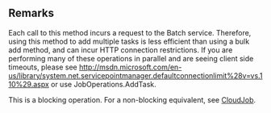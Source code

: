 ## Remarks  
 Each call to this method incurs a request to the Batch service. Therefore, using this method to add             multiple tasks is less efficient than using a bulk add method, and can incur HTTP connection restrictions.             If you are performing many of these operations in parallel and are seeing client side timeouts, please see              http://msdn.microsoft.com/en-us/library/system.net.servicepointmanager.defaultconnectionlimit%28v=vs.110%29.aspx             or use JobOperations.AddTask.  
  
 This is a blocking operation. For a non-blocking equivalent, see [CloudJob](assetId:///T:Microsoft.Azure.Batch.CloudJob?qualifyHint=False&autoUpgrade=True).